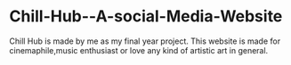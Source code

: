 # Chill-Hub--A-social-Media-Website
Chill Hub is made by me  as my final year project. This website is made for cinemaphile,music enthusiast or love any kind of artistic art in general.
